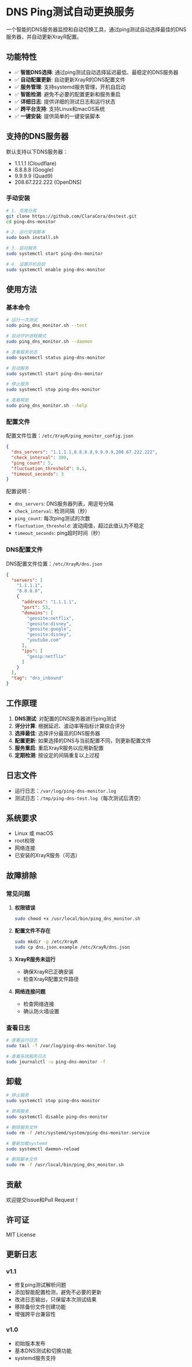 # DNS Ping测试自动更换服务

一个智能的DNS服务器监控和自动切换工具，通过ping测试自动选择最佳的DNS服务器，并自动更新XrayR配置。

## 功能特性

- ✅ **智能DNS选择**: 通过ping测试自动选择延迟最低、最稳定的DNS服务器
- ✅ **自动配置更新**: 自动更新XrayR的DNS配置文件
- ✅ **服务管理**: 支持systemd服务管理，开机自启动
- ✅ **智能检测**: 避免不必要的配置更新和服务重启
- ✅ **详细日志**: 提供详细的测试日志和运行状态
- ✅ **跨平台支持**: 支持Linux和macOS系统
- ✅ **一键安装**: 提供简单的一键安装脚本

## 支持的DNS服务器

默认支持以下DNS服务器：
- 1.1.1.1 (Cloudflare)
- 8.8.8.8 (Google)
- 9.9.9.9 (Quad9)
- 208.67.222.222 (OpenDNS)


### 手动安装

```bash
# 1. 克隆仓库
git clone https://github.com/ClaraCora/dnstest.git
cd ping-dns-monitor

# 2. 运行安装脚本
sudo bash install.sh

# 3. 启动服务
sudo systemctl start ping-dns-monitor

# 4. 设置开机自启
sudo systemctl enable ping-dns-monitor
```

## 使用方法

### 基本命令

```bash
# 运行一次测试
sudo ping_dns_monitor.sh --test

# 启动守护进程模式
sudo ping_dns_monitor.sh --daemon

# 查看服务状态
sudo systemctl status ping-dns-monitor

# 启动服务
sudo systemctl start ping-dns-monitor

# 停止服务
sudo systemctl stop ping-dns-monitor

# 查看帮助
sudo ping_dns_monitor.sh --help
```

### 配置文件

配置文件位置：`/etc/XrayR/ping_monitor_config.json`

```json
{
  "dns_servers": "1.1.1.1,8.8.8.8,9.9.9.9,208.67.222.222",
  "check_interval": 300,
  "ping_count": 5,
  "fluctuation_threshold": 0.5,
  "timeout_seconds": 3
}
```

配置说明：
- `dns_servers`: DNS服务器列表，用逗号分隔
- `check_interval`: 检测间隔（秒）
- `ping_count`: 每次ping测试的次数
- `fluctuation_threshold`: 波动阈值，超过此值认为不稳定
- `timeout_seconds`: ping超时时间（秒）

### DNS配置文件

DNS配置文件位置：`/etc/XrayR/dns.json`

```json
{
  "servers": [
    "1.1.1.1",
    "8.8.8.8",
    {
      "address": "1.1.1.1",
      "port": 53,
      "domains": [
        "geosite:netflix",
        "geosite:disney",
        "geosite:google",
        "geosite:disney",
        "youtube.com"
      ],
      "ips": [
        "geoip:netflix"
      ]
    }
  ],
  "tag": "dns_inbound"
}
```

## 工作原理

1. **DNS测试**: 对配置的DNS服务器进行ping测试
2. **评分计算**: 根据延迟、波动率等指标计算综合评分
3. **选择最佳**: 选择评分最高的DNS服务器
4. **配置更新**: 如果选择的DNS与当前配置不同，则更新配置文件
5. **服务重启**: 重启XrayR服务以应用新配置
6. **定期检测**: 按设定的间隔重复以上过程

## 日志文件

- 运行日志：`/var/log/ping-dns-monitor.log`
- 测试日志：`/tmp/ping-dns-test.log`（每次测试后清空）

## 系统要求

- Linux 或 macOS
- root权限
- 网络连接
- 已安装的XrayR服务（可选）

## 故障排除

### 常见问题

1. **权限错误**
   ```bash
   sudo chmod +x /usr/local/bin/ping_dns_monitor.sh
   ```

2. **配置文件不存在**
   ```bash
   sudo mkdir -p /etc/XrayR
   sudo cp dns.json.example /etc/XrayR/dns.json
   ```

3. **XrayR服务未运行**
   - 确保XrayR已正确安装
   - 检查XrayR配置文件路径

4. **网络连接问题**
   - 检查网络连接
   - 确认防火墙设置

### 查看日志

```bash
# 查看运行日志
sudo tail -f /var/log/ping-dns-monitor.log

# 查看系统服务日志
sudo journalctl -u ping-dns-monitor -f
```

## 卸载

```bash
# 停止服务
sudo systemctl stop ping-dns-monitor

# 禁用服务
sudo systemctl disable ping-dns-monitor

# 删除服务文件
sudo rm -f /etc/systemd/system/ping-dns-monitor.service

# 重新加载systemd
sudo systemctl daemon-reload

# 删除脚本文件
sudo rm -f /usr/local/bin/ping_dns_monitor.sh
```

## 贡献

欢迎提交Issue和Pull Request！

## 许可证

MIT License

## 更新日志

### v1.1
- 修复ping测试解析问题
- 添加智能配置检测，避免不必要的更新
- 改进日志输出，只保留本次测试结果
- 移除备份文件创建功能
- 增强跨平台兼容性

### v1.0
- 初始版本发布
- 基本DNS测试和切换功能
- systemd服务支持 
